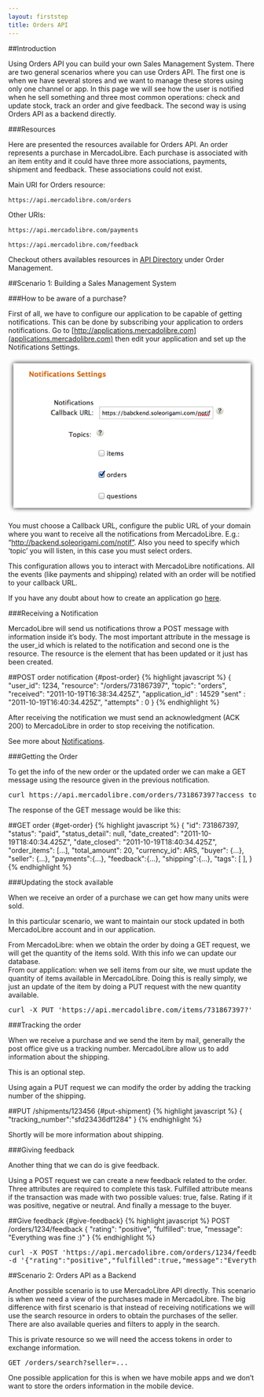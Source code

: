 ```yaml
---
layout: firststep
title: Orders API
---
```


##Introduction

Using Orders API you can build your own Sales Management System. 
There are two general scenarios where you can use Orders API. The first one is when we have several stores and we want to manage these stores using only one channel or app. In this page we will see how the user is notified when he sell something and three most common operations: check and update stock, track an order and give feedback. The second way is using Orders API as a backend directly.  


###Resources 

Here are presented the resources available for Orders API. An order represents a purchase in MercadoLibre. Each purchase is associated with an item entity and it could have three more associations, payments, shipment and feedback. These associations could not exist. 

Main URI for Orders resource: 

<pre><code>https://api.mercadolibre.com/orders</code></pre>

Other URIs: 

<pre><code>https://api.mercadolibre.com/payments</code></pre>

<pre><code>https://api.mercadolibre.com/feedback</code></pre>


Checkout others availables resources in [API Directory](/API-directory/) under Order Management.

##Scenario 1: Building a Sales Management System

###How to be aware of a purchase?

First of all, we have to configure our application to be capable of getting notifications. This can be done by subscribing your application to orders notifications. Go to [http://applications.mercadolibre.com](applications.mercadolibre.com) then edit your application and set up the Notifications Settings. 

![App create](/images/notificaciones.png)

You must choose a Callback URL, configure the public URL of your domain where you want to receive all the notifications from MercadoLibre. E.g.: “http://backend.soleorigami.com/notif”.
Also you need to specify which ‘topic’ you will listen, in this case you must select orders. 

This configuration allows you to interact with MercadoLibre notifications. All the events (like payments and shipping) related with an order will be notified to your callback URL. 

If you have any doubt about how to create an application go [here](/application-manager/).   

###Receiving a Notification

MercadoLibre will send us notifications throw a POST message with information inside it’s body. The most important attribute in the message is the user_id which is related to the notification and second one is the resource. The resource is the element that has been updated or it just has been created.

##POST order notification {#post-order}
{% highlight javascript %}
{
  "user_id": 1234,
  "resource": "/orders/731867397",
  "topic": "orders",
  "received": "2011-10-19T16:38:34.425Z",
  "application_id" : 14529
  "sent" : "2011-10-19T16:40:34.425Z",
  "attempts" : 0
}
{% endhighlight %}

After receiving the notification we must send an acknowledgment (ACK 200)  to MercadoLibre in order to stop receiving the notification. 

See more about [Notifications](http://developers.mercadolibre.com/notifications).


###Getting the Order

To get the info of the new order or the updated order we can make a GET message using the resource given in the previous notification. 

<pre class="terminal">
curl https://api.mercadolibre.com/orders/731867397?access_token=...
</pre>

The response of the GET message would be like this: 
 
##GET order {#get-order}
{% highlight javascript %}
{
  "id": 731867397,
  "status": "paid",
  "status_detail": null,
  "date_created": "2011-10-19T18:40:34.425Z",
  "date_closed": "2011-10-19T18:40:34.425Z",
  "order_items": [...],
  "total_amount": 20,
  "currency_id": ARS,
  "buyer": {...},
  "seller": {...},
  "payments":{...},
  "feedback":{...},
  "shipping":{...},
  "tags": [
  ],
}
{% endhighlight %}


###Updating the stock available

When we receive an order of a purchase we can get how many units were sold. 

In this particular scenario, we want to maintain our stock updated in both MercadoLibre account and in our application.  

From MercadoLibre: when we obtain the order by doing a GET request, we will get the quantity of the items sold. With this info we can update our database.  
From our application: when we sell items from our site, we must update the quantity of items available in MercadoLibre. Doing this is really simply, we just an update of the item by doing a PUT request with the new quantity available. 

<pre class="terminal">curl -X PUT 'https://api.mercadolibre.com/items/731867397?' -d {"available_quantity"=2}</pre>

###Tracking the order

When we receive a purchase and we send the item by mail, generally the post office give us a tracking number. MercadoLibre allow us to add information about the shipping. 

This is an optional step. 

Using again a PUT request we can modify the order by adding the tracking number of the shipping. 

##PUT /shipments/123456 {#put-shipment}
{% highlight javascript %}
{
	"tracking_number":"sfd23436df1284"
}
{% endhighlight %}

Shortly will be more information about shipping.

###Giving feedback

Another thing that we can do is give feedback.

Using a POST request we can create a new feedback related to the order. Three attributes are required to complete this task. Fulfilled attribute means if the transaction was made with two possible values: true, false. Rating if it was positive, negative or neutral. And finally a message to the buyer.  

##Give feedback {#give-feedback}
{% highlight javascript %}
POST /orders/1234/feedback
{
  "rating": "positive",
  "fulfilled": true,
  "message": "Everything was fine :)"
}
{% endhighlight %}

<pre class="terminal">curl -X POST 'https://api.mercadolibre.com/orders/1234/feedback?access_token=' 
-d '{"rating":"positive","fulfilled":true,"message":"Everything was fine :)"}'  </pre>


##Scenario 2: Orders API as a Backend

Another possible scenario is to use MercadoLibre API directly. This scenario is when we need a view of the purchases made in MercadoLibre. The big difference with first scenario is that instead of receiving notifications we will use the search resource in orders to obtain the purchases of the seller.  There are also available queries and filters to apply in the search. 

This is private resource so we will need the access tokens in order to exchange information. 

<pre class="terminal">GET /orders/search?seller=... </pre>

One possible application for this is when we have mobile apps and we don’t want to store the orders information in the mobile device. 